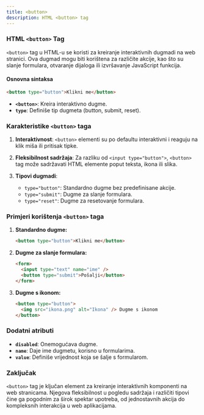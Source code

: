 ```yaml
---
title: <button>
description: HTML <button> tag
---
```


### HTML `<button>` Tag

`<button>` tag u HTML-u se koristi za kreiranje interaktivnih dugmadi na web stranici. Ova dugmad mogu biti korištena za različite akcije, kao što su slanje formulara, otvaranje dijaloga ili izvršavanje JavaScript funkcija.

#### Osnovna sintaksa

```html
<button type="button">Klikni me</button>
```

- **`<button>`**: Kreira interaktivno dugme.
- **`type`**: Definiše tip dugmeta (button, submit, reset).

### Karakteristike `<button>` taga

1. **Interaktivnost**:
   `<button>` elementi su po defaultu interaktivni i reaguju na klik miša ili pritisak tipke.

2. **Fleksibilnost sadržaja**:
   Za razliku od `<input type="button">`, `<button>` tag može sadržavati HTML elemente poput teksta, ikona ili slika.

3. **Tipovi dugmadi**:
   - `type="button"`: Standardno dugme bez predefinisane akcije.
   - `type="submit"`: Dugme za slanje formulara.
   - `type="reset"`: Dugme za resetovanje formulara.

### Primjeri korištenja `<button>` taga

1. **Standardno dugme:**

   ```html
   <button type="button">Klikni me</button>
   ```

2. **Dugme za slanje formulara:**

   ```html
   <form>
     <input type="text" name="ime" />
     <button type="submit">Pošalji</button>
   </form>
   ```

3. **Dugme s ikonom:**
   ```html
   <button type="button">
     <img src="ikona.png" alt="Ikona" /> Dugme s ikonom
   </button>
   ```

### Dodatni atributi

- **`disabled`**: Onemogućava dugme.
- **`name`**: Daje ime dugmetu, korisno u formularima.
- **`value`**: Definiše vrijednost koja se šalje s formularom.

### Zaključak

`<button>` tag je ključan element za kreiranje interaktivnih komponenti na web stranicama. Njegova fleksibilnost u pogledu sadržaja i različiti tipovi čine ga pogodnim za širok spektar upotreba, od jednostavnih akcija do kompleksnih interakcija u web aplikacijama.
